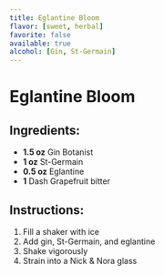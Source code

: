 ```yaml
---
title: Eglantine Bloom 
flavor: [sweet, herbal]
favorite: false
available: true
alcohol: [Gin, St-Germain]
---
```

# Eglantine Bloom 

## Ingredients:
- **1.5 oz** Gin Botanist
- **1 oz** St-Germain
- **0.5 oz** Eglantine
- **1** Dash Grapefruit bitter

## Instructions:

1. Fill a shaker with ice
2. Add gin, St-Germain, and eglantine
3. Shake vigorously
4. Strain into a Nick & Nora glass



